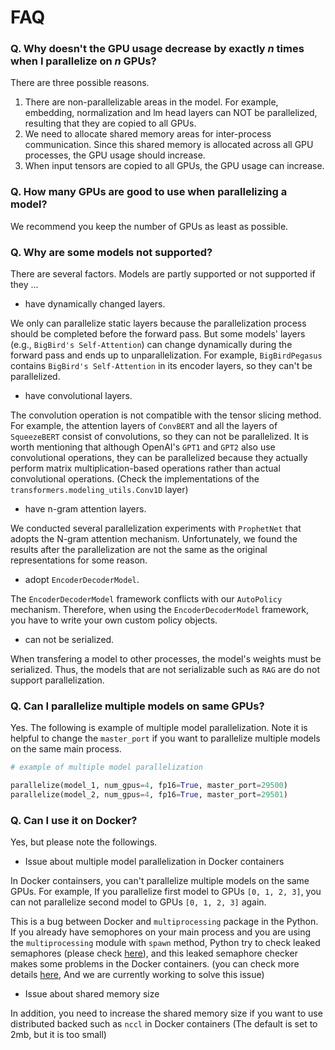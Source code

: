 
FAQ
=====================================================

### Q. Why doesn't the GPU usage decrease by exactly _n_ times when I parallelize on _n_ GPUs?

There are three possible reasons. 

1. There are non-parallelizable areas in the model. For example, embedding, normalization and lm head layers can NOT be parallelized, resulting that they are copied to all GPUs.
2. We need to allocate shared memory areas for inter-process communication. Since this shared memory is allocated across all GPU processes, the GPU usage should increase.
3. When input tensors are copied to all GPUs, the GPU usage can increase.
  
### Q. How many GPUs are good to use when parallelizing a model?
We recommend you keep the number of GPUs as least as possible.

### Q. Why are some models not supported?
There are several factors.
Models are partly supported or not supported if they ...

- have dynamically changed layers. 

We only can parallelize static layers because the parallelization process should be completed before the forward pass. But some models' layers (e.g., `BigBird's Self-Attention`) can change dynamically during the forward pass and ends up to unparallelization. For example, `BigBirdPegasus` contains `BigBird's Self-Attention` in its encoder layers, so they can't be parallelized.

- have convolutional layers. 

The convolution operation is not compatible with the tensor slicing method. For example, the attention layers of `ConvBERT` and all the layers of `SqueezeBERT` consist of convolutions, so they can not be parallelized. It is worth mentioning that although OpenAI's `GPT1` and `GPT2` also use convolutional operations, they can be parallelized because they actually perform matrix multiplication-based operations rather than actual convolutional operations. (Check the implementations of the `transformers.modeling_utils.Conv1D` layer)

- have n-gram attention layers. 

We conducted several parallelization experiments with `ProphetNet` that adopts the N-gram attention mechanism. Unfortunately, we found the results after the parallelization are not the same as the original representations for some reason.

- adopt `EncoderDecoderModel`. 

The `EncoderDecoderModel` framework conflicts with our `AutoPolicy` mechanism. Therefore, when using the `EncoderDecoderModel` framework, you have to write your own custom policy objects.

- can not be serialized.

When transfering a model to other processes, the model's weights must be serialized. Thus, the models that are not serializable such as `RAG` are do not support parallelization.

### Q. Can I parallelize multiple models on same GPUs?
Yes. The following is example of multiple model parallelization. Note it is helpful to change the `master_port` if you want to parallelize multiple models on the same main process.

```python
# example of multiple model parallelization

parallelize(model_1, num_gpus=4, fp16=True, master_port=29500)
parallelize(model_2, num_gpus=4, fp16=True, master_port=29501)
```

### Q. Can I use it on Docker?
Yes, but please note the followings.

- Issue about multiple model parallelization in Docker containers

In Docker containsers, you can't parallelize multiple models on the same GPUs. For example, If you parallelize first model to GPUs `[0, 1, 2, 3]`, you can not parallelize second model to GPUs `[0, 1, 2, 3]` again. 

This is a bug between Docker and `multiprocessing` package in the Python. If you already have semophores on your main process and you are using the `multiprocessing` module with `spawn` method, Python try to check leaked semaphores (please check [here](https://docs.python.org/3/library/multiprocessing.html#contexts-and-start-methods)), and this leaked semaphore checker makes some problems in the Docker containers. (you can check more details [here](https://stackoverflow.com/questions/54650904/python-multiprocessing-crashes-docker-container), And we are currently working to solve this issue)

- Issue about shared memory size

In addition, you need to increase the shared memory size if you want to use distributed backed such as `nccl` in Docker containers (The default is set to 2mb, but it is too small)
